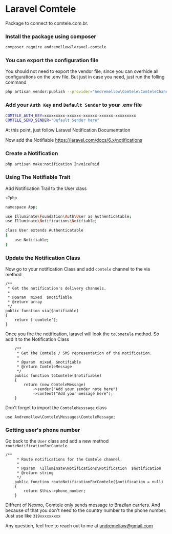 # Laravel Comtele

Package to connect to comtele.com.br.

### Install the package using composer
```sh
composer require andremellow/laravel-comtele
```

### You can export the configuration file 
You should not need to export the vendor file, since you can overhide all configurations on the .env file.
But just in case you need, just run the folling command

```sh
php artisan vendor:publish --provider="Andremellow\Comtele\ComteleChannelServiceProvider"
```

### Add your `Auth Key` and `Default Sender` to your .env file
```sh
COMTELE_AUTH_KEY=xxxxxxxxx-xxxxxx-xxxxxx-xxxxxx-xxxxxxxxx
COMTELE_SEND_SENDER="Default Sender here"
```

At this point, just follow Laravel Notification Documentation

Now add the Notifiable https://laravel.com/docs/6.x/notifications

### Create a Notification
```sh
php artisan make:notification InvoicePaid
```

### Using The Notifiable Trait

Add Notification Trail to the User class
```sh
<?php

namespace App;

use Illuminate\Foundation\Auth\User as Authenticatable;
use Illuminate\Notifications\Notifiable;

class User extends Authenticatable
{
    use Notifiable;
}
```

### Update the Notification Class

Now go to your notification Class and add `comtele` channel to the via method

```
/**
 * Get the notification's delivery channels.
 *
 * @param  mixed  $notifiable
 * @return array
 */
public function via($notifiable)
{
    return ['comtele'];
}
```

Once you fire the notification, laravel will look the `toCometele` method. So add it to the Notification Class
```
    /**
     * Get the Comtele / SMS representation of the notification.
     *
     * @param  mixed  $notifiable
     * @return ComteleMessage
     */
    public function toComtele($notifiable)
    {
        return (new ComteleMessage)
            ->sender("Add your sender note here")
            ->content("Add your message here");
    }
```

Don't forget to import the `ComteleMesssage` class

```
use Andremellow\Comtele\Messages\ComteleMessage;
```

### Getting user's phone number

Go back to the `User` class and add a new method `routeNotificationForComtele`

```
/**
     * Route notifications for the Comtele channel.
     *
     * @param  \Illuminate\Notifications\Notification  $notification
     * @return string
     */
    public function routeNotificationForComtele($notification = null)
    {
        return $this->phone_number;
    }
```

Diffrent of Nexmo, Comtele only sends message to Brazilan carriers. And because of that you don't need to the country number to the phone number. 
Just use like `319xxxxxxxxx`

Any question, feel free to reach out to me at andremellow@gmail.com
